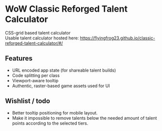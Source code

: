 # WoW Classic Reforged Talent Calculator

CSS-grid based talent calculator  
Usable talent calculator hosted here: https://flyingfrog23.github.io/classic-reforged-talent-calculator/#/
## Features

- URL encoded app state (for shareable talent builds)
- Code splitting per class
- Viewport-aware tooltip
- Authentic, raster-based game assets used for UI

## Wishlist / todo  
 
- Better tooltip positioning for mobile layout.
- Make it impossible to remove talents below the needed amount of talent points according to the selected tiers.
